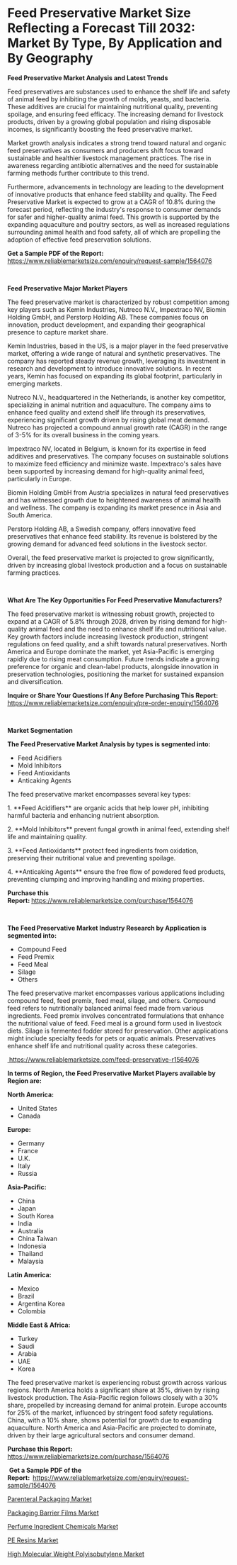 <p><h1>Feed Preservative Market Size Reflecting a Forecast Till 2032: Market By Type, By Application and By Geography</h1></p><p><strong>Feed Preservative Market Analysis and Latest Trends</strong></p>
<p><p>Feed preservatives are substances used to enhance the shelf life and safety of animal feed by inhibiting the growth of molds, yeasts, and bacteria. These additives are crucial for maintaining nutritional quality, preventing spoilage, and ensuring feed efficacy. The increasing demand for livestock products, driven by a growing global population and rising disposable incomes, is significantly boosting the feed preservative market. </p><p>Market growth analysis indicates a strong trend toward natural and organic feed preservatives as consumers and producers shift focus toward sustainable and healthier livestock management practices. The rise in awareness regarding antibiotic alternatives and the need for sustainable farming methods further contribute to this trend. </p><p>Furthermore, advancements in technology are leading to the development of innovative products that enhance feed stability and quality. The Feed Preservative Market is expected to grow at a CAGR of 10.8% during the forecast period, reflecting the industry's response to consumer demands for safer and higher-quality animal feed. This growth is supported by the expanding aquaculture and poultry sectors, as well as increased regulations surrounding animal health and food safety, all of which are propelling the adoption of effective feed preservation solutions.</p></p>
<p><strong>Get a Sample PDF of the Report:&nbsp;</strong> <a href="https://www.reliablemarketsize.com/enquiry/request-sample/1564076?utm_campaign=1898&utm_medium=2&utm_source=Github&utm_content=ia&utm_term=31032025&utm_id=feed-preservative">https://www.reliablemarketsize.com/enquiry/request-sample/1564076</a></p>
<p>&nbsp;</p>
<p><strong>Feed Preservative Major Market Players</strong></p>
<p><p>The feed preservative market is characterized by robust competition among key players such as Kemin Industries, Nutreco N.V., Impextraco NV, Biomin Holding GmbH, and Perstorp Holding AB. These companies focus on innovation, product development, and expanding their geographical presence to capture market share.</p><p>Kemin Industries, based in the US, is a major player in the feed preservative market, offering a wide range of natural and synthetic preservatives. The company has reported steady revenue growth, leveraging its investment in research and development to introduce innovative solutions. In recent years, Kemin has focused on expanding its global footprint, particularly in emerging markets.</p><p>Nutreco N.V., headquartered in the Netherlands, is another key competitor, specializing in animal nutrition and aquaculture. The company aims to enhance feed quality and extend shelf life through its preservatives, experiencing significant growth driven by rising global meat demand. Nutreco has projected a compound annual growth rate (CAGR) in the range of 3-5% for its overall business in the coming years.</p><p>Impextraco NV, located in Belgium, is known for its expertise in feed additives and preservatives. The company focuses on sustainable solutions to maximize feed efficiency and minimize waste. Impextraco's sales have been supported by increasing demand for high-quality animal feed, particularly in Europe.</p><p>Biomin Holding GmbH from Austria specializes in natural feed preservatives and has witnessed growth due to heightened awareness of animal health and wellness. The company is expanding its market presence in Asia and South America.</p><p>Perstorp Holding AB, a Swedish company, offers innovative feed preservatives that enhance feed stability. Its revenue is bolstered by the growing demand for advanced feed solutions in the livestock sector.</p><p>Overall, the feed preservative market is projected to grow significantly, driven by increasing global livestock production and a focus on sustainable farming practices.</p></p>
<p>&nbsp;</p>
<p><strong>What Are The Key Opportunities For Feed Preservative Manufacturers?</strong></p>
<p><p>The feed preservative market is witnessing robust growth, projected to expand at a CAGR of 5.8% through 2028, driven by rising demand for high-quality animal feed and the need to enhance shelf life and nutritional value. Key growth factors include increasing livestock production, stringent regulations on feed quality, and a shift towards natural preservatives. North America and Europe dominate the market, yet Asia-Pacific is emerging rapidly due to rising meat consumption. Future trends indicate a growing preference for organic and clean-label products, alongside innovation in preservation technologies, positioning the market for sustained expansion and diversification.</p></p>
<p><strong>Inquire or Share Your Questions If Any Before Purchasing This Report:</strong> <a href="https://www.reliablemarketsize.com/enquiry/pre-order-enquiry/1564076?utm_campaign=1898&utm_medium=2&utm_source=Github&utm_content=ia&utm_term=31032025&utm_id=feed-preservative">https://www.reliablemarketsize.com/enquiry/pre-order-enquiry/1564076</a></p>
<p>&nbsp;</p>
<p><strong>Market Segmentation</strong></p>
<p><strong>The Feed Preservative Market Analysis by types is segmented into:</strong></p>
<p><ul><li>Feed Acidifiers</li><li>Mold Inhibitors</li><li>Feed Antioxidants</li><li>Anticaking Agents</li></ul></p>
<p><p>The feed preservative market encompasses several key types: </p><p>1. **Feed Acidifiers** are organic acids that help lower pH, inhibiting harmful bacteria and enhancing nutrient absorption.</p><p>2. **Mold Inhibitors** prevent fungal growth in animal feed, extending shelf life and maintaining quality.</p><p>3. **Feed Antioxidants** protect feed ingredients from oxidation, preserving their nutritional value and preventing spoilage.</p><p>4. **Anticaking Agents** ensure the free flow of powdered feed products, preventing clumping and improving handling and mixing properties.</p></p>
<p><strong>Purchase this Report:&nbsp;</strong><a href="https://www.reliablemarketsize.com/purchase/1564076?utm_campaign=1898&utm_medium=2&utm_source=Github&utm_content=ia&utm_term=31032025&utm_id=feed-preservative">https://www.reliablemarketsize.com/purchase/1564076</a></p>
<p>&nbsp;</p>
<p><strong>The Feed Preservative Market Industry Research by Application is segmented into:</strong></p>
<p><ul><li>Compound Feed</li><li>Feed Premix</li><li>Feed Meal</li><li>Silage</li><li>Others</li></ul></p>
<p><p>The feed preservative market encompasses various applications including compound feed, feed premix, feed meal, silage, and others. Compound feed refers to nutritionally balanced animal feed made from various ingredients. Feed premix involves concentrated formulations that enhance the nutritional value of feed. Feed meal is a ground form used in livestock diets. Silage is fermented fodder stored for preservation. Other applications might include specialty feeds for pets or aquatic animals. Preservatives enhance shelf life and nutritional quality across these categories.</p></p>
<p><a href="https://www.reliablemarketsize.com/feed-preservative-r1564076?utm_campaign=1898&utm_medium=2&utm_source=Github&utm_content=ia&utm_term=31032025&utm_id=feed-preservative">&nbsp;https://www.reliablemarketsize.com/feed-preservative-r1564076</a></p>
<p><strong>In terms of Region, the Feed Preservative Market Players available by Region are:</strong></p>
<p>
    <p> <strong> North America: </strong>
        <ul>
            <li>United States</li>
            <li>Canada</li>
        </ul>
        </p> 
    <p> <strong> Europe: </strong>
        <ul>
            <li>Germany</li>
            <li>France</li>
            <li>U.K.</li>
            <li>Italy</li>
            <li>Russia</li>
        </ul>
        </p> 
    <p> <strong> Asia-Pacific: </strong>
        <ul>
            <li>China</li>
            <li>Japan</li>
            <li>South Korea</li>
            <li>India</li>
            <li>Australia</li>
            <li>China Taiwan</li>
            <li>Indonesia</li>
            <li>Thailand</li>
            <li>Malaysia</li>
        </ul>
        </p> 
    <p> <strong> Latin America: </strong>
        <ul>
            <li>Mexico</li>
            <li>Brazil</li>
            <li>Argentina Korea</li>
            <li>Colombia</li>
        </ul>
        </p> 
    <p> <strong> Middle East & Africa: </strong>
        <ul>
            <li>Turkey</li>
            <li>Saudi</li>
            <li>Arabia</li>
            <li>UAE</li>
            <li>Korea</li>
        </ul>
    </p>
    </p>
<p><p>The feed preservative market is experiencing robust growth across various regions. North America holds a significant share at 35%, driven by rising livestock production. The Asia-Pacific region follows closely with a 30% share, propelled by increasing demand for animal protein. Europe accounts for 25% of the market, influenced by stringent food safety regulations. China, with a 10% share, shows potential for growth due to expanding aquaculture. North America and Asia-Pacific are projected to dominate, driven by their large agricultural sectors and consumer demand.</p></p>
<p><strong>Purchase this Report: </strong><a href="https://www.reliablemarketsize.com/purchase/1564076?utm_campaign=1898&utm_medium=2&utm_source=Github&utm_content=ia&utm_term=31032025&utm_id=feed-preservative">https://www.reliablemarketsize.com/purchase/1564076</a></p>
<p>&nbsp;<strong>Get a Sample PDF of the Report:&nbsp;&nbsp;</strong><a href="https://www.reliablemarketsize.com/enquiry/request-sample/1564076?utm_campaign=1898&utm_medium=2&utm_source=Github&utm_content=ia&utm_term=31032025&utm_id=feed-preservative">https://www.reliablemarketsize.com/enquiry/request-sample/1564076</a></p>
<p><strong></strong></p>
<p><p><a href="https://github.com/perbetpereir/Market-Research-Report-List-1/blob/main/parenteral-packaging-market.md?utm_campaign=1898&utm_medium=2&utm_source=Github&utm_content=ia&utm_term=31032025&utm_id=feed-preservative">Parenteral Packaging Market</a></p><p><a href="https://github.com/ziringebrur1/Market-Research-Report-List-1/blob/main/packaging-barrier-films-market.md?utm_campaign=1898&utm_medium=2&utm_source=Github&utm_content=ia&utm_term=31032025&utm_id=feed-preservative">Packaging Barrier Films Market</a></p><p><a href="https://github.com/paulierasho/Market-Research-Report-List-1/blob/main/perfume-ingredient-chemicals-market.md?utm_campaign=1898&utm_medium=2&utm_source=Github&utm_content=ia&utm_term=31032025&utm_id=feed-preservative">Perfume Ingredient Chemicals Market</a></p><p><a href="https://github.com/pelegeazlie5/Market-Research-Report-List-1/blob/main/pe-resins-market.md?utm_campaign=1898&utm_medium=2&utm_source=Github&utm_content=ia&utm_term=31032025&utm_id=feed-preservative">PE Resins Market</a></p><p><a href="https://github.com/rafiishibu00/Market-Research-Report-List-1/blob/main/high-molecular-weight-polyisobutylene-market.md?utm_campaign=1898&utm_medium=2&utm_source=Github&utm_content=ia&utm_term=31032025&utm_id=feed-preservative">High Molecular Weight Polyisobutylene Market</a></p></p>